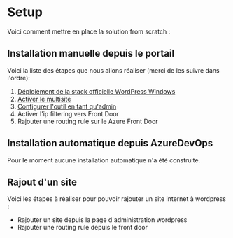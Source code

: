 # Setup

Voici comment mettre en place la solution from scratch : 

## Installation manuelle depuis le portail

Voici la liste des étapes que nous allons réaliser (merci de les suivre dans l'ordre): 
1. [Déploiement de la stack officielle WordPress Windows](https://kpmgfr.visualstudio.com/0%20-%20Bureau%20Etudes/_wiki/wikis/WordPress?pagePath=%2Freadme%2FSetup%2FD%C3%A9ploiement%20de%20la%20stack%20officielle%20WordPress&pageId=414&wikiVersion=GBmaster)
2. [Activer le multisite](https://kpmgfr.visualstudio.com/0%20-%20Bureau%20Etudes/_wiki/wikis/WordPress?pagePath=%2Freadme%2FSetup%2FActiver%20le%20MultiSite&pageId=417&wikiVersion=GBmaster)
3. [Configurer l'outil en tant qu'admin](https://kpmgfr.visualstudio.com/0%20-%20Bureau%20Etudes/_wiki/wikis/WordPress?pagePath=%2Freadme%2FSetup%2FConfiguration%20de%20%20WordPress%20en%20tant%20qu%27admin&pageId=415&wikiVersion=GBmaster) 
4. Activer l'ip filtering vers Front Door
5. Rajouter une routing rule sur le Azure Front Door 


## Installation automatique depuis AzureDevOps

Pour le moment aucune installation automatique n'a été construite.

## Rajout d'un site 

Voici les étapes à réaliser pour pouvoir rajouter un site internet à wordpress : 
- Rajouter un site depuis la page d'administration wordpress
- Rajouter une routing rule depuis le front door
